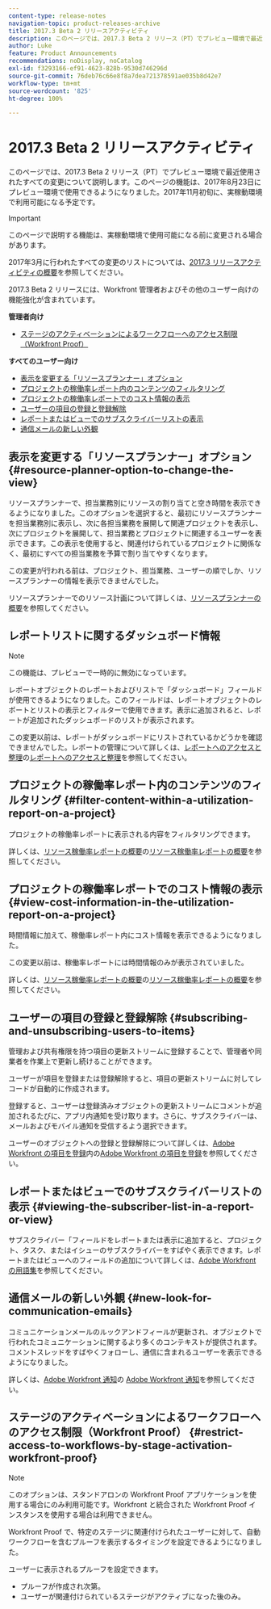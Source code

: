 ```yaml
---
content-type: release-notes
navigation-topic: product-releases-archive
title: 2017.3 Beta 2 リリースアクティビティ
description: このページでは、2017.3 Beta 2 リリース（PT）でプレビュー環境で最近使用されたすべての変更について説明します。このページの機能は、2017年8月23日にプレビュー環境で使用できるようになりました。2017年11月初旬に、実稼動環境で利用可能になる予定です。
author: Luke
feature: Product Announcements
recommendations: noDisplay, noCatalog
exl-id: f3293166-ef91-4623-828b-9530d746296d
source-git-commit: 76deb76c66e8f8a7dea721378591ae035b8d42e7
workflow-type: tm+mt
source-wordcount: '825'
ht-degree: 100%

---
```


# 2017.3 Beta 2 リリースアクティビティ

このページでは、2017.3 Beta 2 リリース（PT）でプレビュー環境で最近使用されたすべての変更について説明します。このページの機能は、2017年8月23日にプレビュー環境で使用できるようになりました。2017年11月初旬に、実稼動環境で利用可能になる予定です。

>[!IMPORTANT]
>
>このページで説明する機能は、実稼動環境で使用可能になる前に変更される場合があります。

2017年3月に行われたすべての変更のリストについては、[2017.3 リリースアクティビティの概要](../../../../product-announcements/product-releases/quarterly-release-archive/2017.3-release-activity/2017.3-release-activity-overview.md)を参照してください。

2017.3 Beta 2 リリースには、Workfront 管理者およびその他のユーザー向けの機能強化が含まれています。

**管理者向け**

* [ステージのアクティベーションによるワークフローへのアクセス制限（Workfront Proof）](#restrict-access-to-workflows-by-stage-activation-workfront-proof)

**すべてのユーザー向け**

* [表示を変更する「リソースプランナー」オプション](#resource-planner-option-to-change-the-view)
* [プロジェクトの稼働率レポート内のコンテンツのフィルタリング](#filter-content-within-a-utilization-report-on-a-project)
* [プロジェクトの稼働率レポートでのコスト情報の表示](#view-cost-information-in-the-utilization-report-on-a-project)
* [ユーザーの項目の登録と登録解除](#subscribing-and-unsubscribing-users-to-items)
* [レポートまたはビューでのサブスクライバーリストの表示](#viewing-the-subscriber-list-in-a-report-or-view)
* [通信メールの新しい外観](#new-look-for-communication-emails)

## 表示を変更する「リソースプランナー」オプション {#resource-planner-option-to-change-the-view}

リソースプランナーで、担当業務別にリソースの割り当てと空き時間を表示できるようになりました。このオプションを選択すると、最初にリソースプランナーを担当業務別に表示し、次に各担当業務を展開して関連プロジェクトを表示し、次にプロジェクトを展開して、担当業務とプロジェクトに関連するユーザーを表示できます。この表示を使用すると、関連付けられているプロジェクトに関係なく、最初にすべての担当業務を予算で割り当てやすくなります。

この変更が行われる前は、プロジェクト、担当業務、ユーザーの順でしか、リソースプランナーの情報を表示できませんでした。

リソースプランナーでのリソース計画について詳しくは、[リソースプランナーの概要](../../../../resource-mgmt/resource-planning/get-started-resource-planner.md)を参照してください。

## レポートリストに関するダッシュボード情報

>[!NOTE]
>
>この機能は、プレビューで一時的に無効になっています。

レポートオブジェクトのレポートおよびリストで「ダッシュボード」フィールドが使用できるようになりました。このフィールドは、レポートオブジェクトのレポートとリストの表示とフィルターで使用できます。表示に追加されると、レポートが追加されたダッシュボードのリストが表示されます。

この変更以前は、レポートがダッシュボードにリストされているかどうかを確認できませんでした。レポートの管理について詳しくは、[レポートへのアクセスと整理](../../../../reports-and-dashboards/reports/report-usage/access-organize-reports.md)の[レポートへのアクセスと整理](../../../../reports-and-dashboards/reports/report-usage/access-organize-reports.md)を参照してください。

## プロジェクトの稼働率レポート内のコンテンツのフィルタリング {#filter-content-within-a-utilization-report-on-a-project}

プロジェクトの稼働率レポートに表示される内容をフィルタリングできます。

詳しくは、[リソース稼働率レポートの概要](../../../../reports-and-dashboards/reports/using-built-in-reports/resource-utilization-report.md)の[リソース稼働率レポートの概要](../../../../reports-and-dashboards/reports/using-built-in-reports/resource-utilization-report.md)を参照してください。

## プロジェクトの稼働率レポートでのコスト情報の表示 {#view-cost-information-in-the-utilization-report-on-a-project}

時間情報に加えて、稼働率レポート内にコスト情報を表示できるようになりました。

この変更以前は、稼働率レポートには時間情報のみが表示されていました。

詳しくは、[リソース稼働率レポートの概要](../../../../reports-and-dashboards/reports/using-built-in-reports/resource-utilization-report.md)の[リソース稼働率レポートの概要](../../../../reports-and-dashboards/reports/using-built-in-reports/resource-utilization-report.md)を参照してください。

## ユーザーの項目の登録と登録解除 {#subscribing-and-unsubscribing-users-to-items}

管理および共有権限を持つ項目の更新ストリームに登録することで、管理者や同業者を作業上で更新し続けることができます。

ユーザーが項目を登録または登録解除すると、項目の更新ストリームに対してレコードが自動的に作成されます。

登録すると、ユーザーは登録済みオブジェクトの更新ストリームにコメントが追加されるたびに、アプリ内通知を受け取ります。さらに、サブスクライバーは、メールおよびモバイル通知を受信するよう選択できます。

ユーザーのオブジェクトへの登録と登録解除について詳しくは、[Adobe Workfront の項目を登録](../../../../workfront-basics/using-notifications/subscribe-to-items-in-workfront.md)内の[Adobe Workfront の項目を登録](../../../../workfront-basics/using-notifications/subscribe-to-items-in-workfront.md)を参照してください。

## レポートまたはビューでのサブスクライバーリストの表示 {#viewing-the-subscriber-list-in-a-report-or-view}

サブスクライバー「フィールドをレポートまたは表示に追加すると、プロジェクト、タスク、またはイシューのサブスクライバーをすばやく表示できます。レポートまたはビューへのフィールドの追加について詳しくは、[Adobe Workfront の用語集](../../../../workfront-basics/navigate-workfront/workfront-navigation/workfront-terminology-glossary.md)を参照してください。

## 通信メールの新しい外観 {#new-look-for-communication-emails}

コミュニケーションメールのルックアンドフィールが更新され、オブジェクトで行われたコミュニケーションに関するより多くのコンテキストが提供されます。コメントスレッドをすばやくフォローし、通信に含まれるユーザーを表示できるようになりました。

詳しくは、[Adobe Workfront 通知](../../../../workfront-basics/using-notifications/wf-notifications.md)の [Adobe Workfront 通知](../../../../workfront-basics/using-notifications/wf-notifications.md)を参照してください。

## ステージのアクティベーションによるワークフローへのアクセス制限（Workfront Proof） {#restrict-access-to-workflows-by-stage-activation-workfront-proof}

>[!NOTE]
>
>このオプションは、スタンドアロンの Workfront Proof アプリケーションを使用する場合にのみ利用可能です。Workfront と統合された Workfront Proof インスタンスを使用する場合は利用できません。

Workfront Proof で、特定のステージに関連付けられたユーザーに対して、自動ワークフローを含むプルーフを表示するタイミングを設定できるようになりました。

ユーザーに表示されるプルーフを設定できます。

* プルーフが作成され次第。
* ユーザーが関連付けられているステージがアクティブになった後のみ。 
